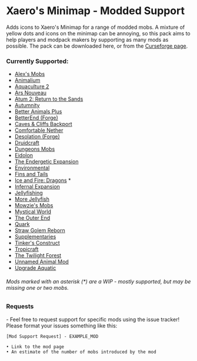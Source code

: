 # Xaero's Minimap - Modded Support
 Adds icons to Xaero's Minimap for a range of modded mobs. A mixture of yellow dots and icons on the minimap can be annoying, so this pack aims to help players and modpack makers by supporting as many mods as possible.
 The pack can be downloaded here, or from the [Curseforge page](https://www.curseforge.com/minecraft/texture-packs/xaeros-minimap-modded-support).

### Currently Supported:

* [Alex's Mobs](https://www.curseforge.com/minecraft/mc-mods/alexs-mobs)
* [Animalium](https://www.curseforge.com/minecraft/mc-mods/animalium)
* [Aquaculture 2](https://www.curseforge.com/minecraft/mc-mods/aquaculture)
* [Ars Nouveau](https://www.curseforge.com/minecraft/mc-mods/ars-nouveau)
* [Atum 2: Return to the Sands](https://www.curseforge.com/minecraft/mc-mods/atum)
* [Autumnity](https://www.curseforge.com/minecraft/mc-mods/autumnity)
* [Better Animals Plus](https://www.curseforge.com/minecraft/mc-mods/betteranimalsplus)
* [BetterEnd (Forge)](https://www.curseforge.com/minecraft/mc-mods/betterend-forge-port)
* [Caves & Cliffs Backport](https://www.curseforge.com/minecraft/mc-mods/caves-and-cliffs-backport)
* [Comfortable Nether](https://www.curseforge.com/minecraft/mc-mods/comfortable-nether)
* [Desolation (Forge)](https://www.curseforge.com/minecraft/mc-mods/desolation-forge)
* [Druidcraft](https://www.curseforge.com/minecraft/mc-mods/druidcraft)
* [Dungeons Mobs](https://www.curseforge.com/minecraft/mc-mods/dungeons-mobs)
* [Eidolon](https://www.curseforge.com/minecraft/mc-mods/eidolon)
* [The Endergetic Expansion](https://www.curseforge.com/minecraft/mc-mods/endergetic)
* [Environmental](https://www.curseforge.com/minecraft/mc-mods/environmental)
* [Fins and Tails](https://www.curseforge.com/minecraft/mc-mods/fins-and-tails)
* [Ice and Fire: Dragons](https://www.curseforge.com/minecraft/mc-mods/ice-and-fire-dragons) *
* [Infernal Expansion](https://www.curseforge.com/minecraft/mc-mods/infernal-expansion)
* [Jellyfishing](https://www.curseforge.com/minecraft/mc-mods/jellyfishing)
* [More Jellyfish](https://www.curseforge.com/minecraft/mc-mods/more-jellyfish)
* [Mowzie's Mobs](https://www.curseforge.com/minecraft/mc-mods/mowzies-mobs)
* [Mystical World](https://www.curseforge.com/minecraft/mc-mods/mystical-world)
* [The Outer End](https://www.curseforge.com/minecraft/mc-mods/the-outer-end)
* [Quark](https://www.curseforge.com/minecraft/mc-mods/quark)
* [Straw Golem Reborn](https://www.curseforge.com/minecraft/mc-mods/strawgolem-reborn)
* [Supplementaries](https://www.curseforge.com/minecraft/mc-mods/supplementaries)
* [Tinker's Construct](https://www.curseforge.com/minecraft/mc-mods/tinkers-construct)
* [Tropicraft](https://www.curseforge.com/minecraft/mc-mods/tropicraft)
* [The Twilight Forest](https://www.curseforge.com/minecraft/mc-mods/the-twilight-forest)
* [Unnamed Animal Mod](https://www.curseforge.com/minecraft/mc-mods/unnamed-animal-mod)
* [Upgrade Aquatic](https://www.curseforge.com/minecraft/mc-mods/upgrade-aquatic)

###### Mods marked with an asterisk (*) are a WIP - mostly supported, but may be missing one or two mobs.

### Requests

 \- Feel free to request support for specific mods using the issue tracker! Please format your issues something like this:

```
[Mod Support Request] - EXAMPLE_MOD

• Link to the mod page
• An estimate of the number of mobs introduced by the mod
```
